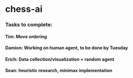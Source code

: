 # chess-ai

### Tasks to complete:

#### Tim: Move ordering
#### Damion: Working on human agent, to be done by Tuesday
#### Erich: Data collection/visualization + random agent
#### Sean: heuristic research, minimax implementation
